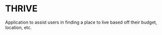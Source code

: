 # THRIVE
Application to assist users in finding a place to live based off their budget, location, etc.

